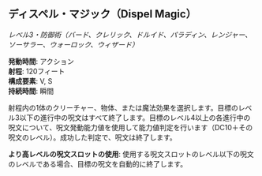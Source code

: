 ## ディスペル・マジック（Dispel Magic）
*レベル3・防御術（バード、クレリック、ドルイド、パラディン、レンジャー、ソーサラー、ウォーロック、ウィザード）*

**発動時間**: アクション  
**射程**: 120フィート  
**構成要素**: V, S  
**持続時間**: 瞬間

射程内の1体のクリーチャー、物体、または魔法効果を選択します。目標のレベル3以下の進行中の呪文はすべて終了します。目標のレベル4以上の各進行中の呪文について、呪文発動能力値を使用して能力値判定を行います（DC10＋その呪文のレベル）。成功した判定で、呪文は終了します。

**より高レベルの呪文スロットの使用**: 使用する呪文スロットのレベル以下の呪文のレベルである場合、目標の呪文を自動的に終了します。